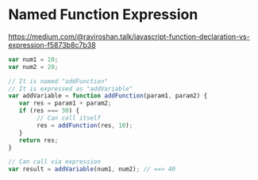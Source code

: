# Named Function Expression
https://medium.com/@raviroshan.talk/javascript-function-declaration-vs-expression-f5873b8c7b38

```javascript
var num1 = 10;
var num2 = 20;

// It is named "addFunction"
// It is expressed as "addVariable"
var addVariable = function addFunction(param1, param2) {
   var res = param1 + param2;
   if (res === 30) {
        // Can call itself
        res = addFunction(res, 10);
   }
   return res;
}

// Can call via expression
var result = addVariable(num1, num2); // ==> 40
```